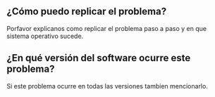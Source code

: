 ## ¿Cómo puedo replicar el problema?

Porfavor explicanos como replicar el problema paso a paso y en que sistema operativo sucede.

## ¿En qué versión del software ocurre este problema?

Si este problema ocurre en todas las versiones tambien mencionarlo.
